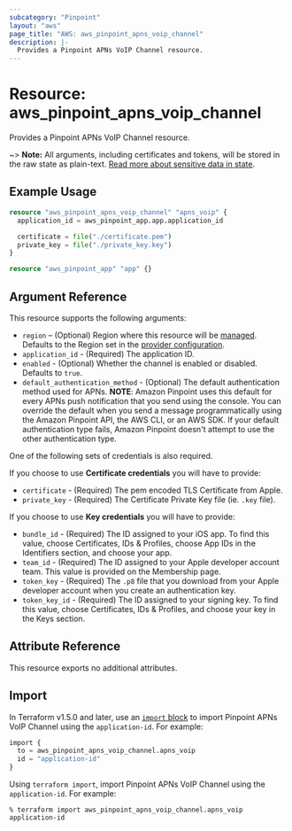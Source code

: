 ```yaml
---
subcategory: "Pinpoint"
layout: "aws"
page_title: "AWS: aws_pinpoint_apns_voip_channel"
description: |-
  Provides a Pinpoint APNs VoIP Channel resource.
---
```


# Resource: aws_pinpoint_apns_voip_channel

Provides a Pinpoint APNs VoIP Channel resource.

~> **Note:** All arguments, including certificates and tokens, will be stored in the raw state as plain-text.
[Read more about sensitive data in state](https://www.terraform.io/docs/state/sensitive-data.html).

## Example Usage

```terraform
resource "aws_pinpoint_apns_voip_channel" "apns_voip" {
  application_id = aws_pinpoint_app.app.application_id

  certificate = file("./certificate.pem")
  private_key = file("./private_key.key")
}

resource "aws_pinpoint_app" "app" {}
```

## Argument Reference

This resource supports the following arguments:

* `region` – (Optional) Region where this resource will be [managed](https://docs.aws.amazon.com/general/latest/gr/rande.html#regional-endpoints). Defaults to the Region set in the [provider configuration](https://registry.terraform.io/providers/hashicorp/aws/latest/docs#aws-configuration-reference).
* `application_id` - (Required) The application ID.
* `enabled` - (Optional) Whether the channel is enabled or disabled. Defaults to `true`.
* `default_authentication_method` - (Optional) The default authentication method used for APNs.
  __NOTE__: Amazon Pinpoint uses this default for every APNs push notification that you send using the console.
  You can override the default when you send a message programmatically using the Amazon Pinpoint API, the AWS CLI, or an AWS SDK.
  If your default authentication type fails, Amazon Pinpoint doesn't attempt to use the other authentication type.

One of the following sets of credentials is also required.

If you choose to use __Certificate credentials__ you will have to provide:

* `certificate` - (Required) The pem encoded TLS Certificate from Apple.
* `private_key` - (Required) The Certificate Private Key file (ie. `.key` file).

If you choose to use __Key credentials__ you will have to provide:

* `bundle_id` - (Required) The ID assigned to your iOS app. To find this value, choose Certificates, IDs & Profiles, choose App IDs in the Identifiers section, and choose your app.
* `team_id` - (Required) The ID assigned to your Apple developer account team. This value is provided on the Membership page.
* `token_key` - (Required) The `.p8` file that you download from your Apple developer account when you create an authentication key.
* `token_key_id` - (Required) The ID assigned to your signing key. To find this value, choose Certificates, IDs & Profiles, and choose your key in the Keys section.

## Attribute Reference

This resource exports no additional attributes.

## Import

In Terraform v1.5.0 and later, use an [`import` block](https://developer.hashicorp.com/terraform/language/import) to import Pinpoint APNs VoIP Channel using the `application-id`. For example:

```terraform
import {
  to = aws_pinpoint_apns_voip_channel.apns_voip
  id = "application-id"
}
```

Using `terraform import`, import Pinpoint APNs VoIP Channel using the `application-id`. For example:

```console
% terraform import aws_pinpoint_apns_voip_channel.apns_voip application-id
```
